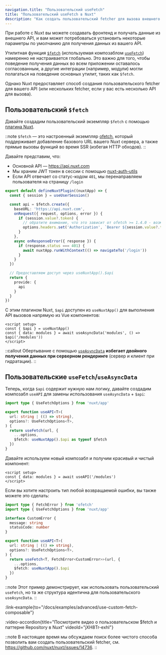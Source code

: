 ```yaml
---
navigation.title: "Пользовательский useFetch"
title: "Пользовательский useFetch в Nuxt"
description: "Как создать пользовательский fetcher для вызова внешнего API в Nuxt."
---
```


При работе с Nuxt вы можете создавать фронтенд и получать данные из внешнего API, и вам может потребоваться установить некоторые параметры по умолчанию для получения данных из вашего API.

Утилитная функция [`$fetch`](/docs/api/utils/dollarfetch) (используемая композаблом [`useFetch`](/docs/api/composables/use-fetch)) намеренно не настраивается глобально. Это важно для того, чтобы поведение получения данных во всем приложении оставалось согласованным, а другие интеграции (например, модули) могли полагаться на поведение основных утилит, таких как `$fetch`.

Однако Nuxt предоставляет способ создания пользовательского fetcher для вашего API (или нескольких fetcher, если у вас есть несколько API для вызова).

## Пользовательский `$fetch`

Давайте создадим пользовательский экземпляр `$fetch` с помощью [плагина Nuxt](/docs/guide/directory-structure/plugins).

::note
`$fetch` — это настроенный экземпляр [ofetch](https://github.com/unjs/ofetch), который поддерживает добавление базового URL вашего Nuxt сервера, а также прямые вызовы функций во время SSR (избегая HTTP обходов).
::

Давайте представим, что:
- Основной API — https://api.nuxt.com
- Мы храним JWT токен в сессии с помощью [nuxt-auth-utils](https://github.com/atinux/nuxt-auth-utils)
- Если API отвечает со статус-кодом `401`, мы перенаправляем пользователя на страницу `/login`

```ts [plugins/api.ts]
export default defineNuxtPlugin((nuxtApp) => {
  const { session } = useUserSession()

  const api = $fetch.create({
    baseURL: 'https://api.nuxt.com',
    onRequest({ request, options, error }) {
      if (session.value?.token) {
        // обратите внимание, что это зависит от ofetch >= 1.4.0 - возможно, вам нужно обновить ваш lockfile
        options.headers.set('Authorization', `Bearer ${session.value?.token}`)
      }
    },
    async onResponseError({ response }) {
      if (response.status === 401) {
        await nuxtApp.runWithContext(() => navigateTo('/login'))
      }
    }
  })

  // Предоставляем доступ через useNuxtApp().$api
  return {
    provide: {
      api
    }
  }
})
```

С этим плагином Nuxt, `$api` доступен из `useNuxtApp()` для выполнения API вызовов напрямую из Vue компонентов:

```vue [app.vue]
<script setup>
const { $api } = useNuxtApp()
const { data: modules } = await useAsyncData('modules', () => $api('/modules'))
</script>
```

::callout
Обертывание с помощью [`useAsyncData`](/docs/api/composables/use-async-data) **избегает двойного получения данных при серверном рендеринге** (сервер и клиент при гидратации).
::

## Пользовательские `useFetch`/`useAsyncData`

Теперь, когда `$api` содержит нужную нам логику, давайте создадим композабл `useAPI` для замены использования `useAsyncData` + `$api`:

```ts [composables/useAPI.ts]
import type { UseFetchOptions } from 'nuxt/app'

export function useAPI<T>(
  url: string | (() => string),
  options?: UseFetchOptions<T>,
) {
  return useFetch(url, {
    ...options,
    $fetch: useNuxtApp().$api as typeof $fetch
  })
}
```

Давайте используем новый композабл и получим красивый и чистый компонент:

```vue [app.vue]
<script setup>
const { data: modules } = await useAPI('/modules')
</script>
```

Если вы хотите настроить тип любой возвращаемой ошибки, вы также можете это сделать:

```ts
import type { FetchError } from 'ofetch'
import type { UseFetchOptions } from 'nuxt/app'

interface CustomError {
  message: string
  statusCode: number
}

export function useAPI<T>(
  url: string | (() => string),
  options?: UseFetchOptions<T>,
) {
  return useFetch<T, FetchError<CustomError>>(url, {
    ...options,
    $fetch: useNuxtApp().$api
  })
}
```

::note
Этот пример демонстрирует, как использовать пользовательский `useFetch`, но та же структура идентична для пользовательского `useAsyncData`.
::

:link-example{to="/docs/examples/advanced/use-custom-fetch-composable"}

:video-accordion{title="Посмотрите видео о пользовательском $fetch и паттерне Repository в Nuxt" videoId="jXH8Tr-exhI"}

::note
В настоящее время мы обсуждаем поиск более чистого способа позволить вам создать пользовательский fetcher, см. https://github.com/nuxt/nuxt/issues/14736.
::